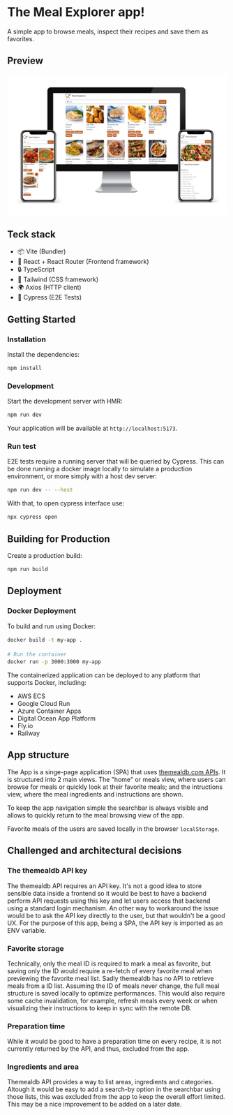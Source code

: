 # The Meal Explorer app!

A simple app to browse meals, inspect their recipes and save them as favorites.

## Preview

![app preview](./docs/images/app_preview.png)

## Teck stack

- 📦 Vite (Bundler)
- 🚀 React + React Router (Frontend framework)
- 🔒 TypeScript
- 🎉 Tailwind (CSS framework)
- 🌍 Axios (HTTP client)
- 🔎 Cypress (E2E Tests)

## Getting Started

### Installation

Install the dependencies:

```bash
npm install
```

### Development

Start the development server with HMR:

```bash
npm run dev
```

Your application will be available at `http://localhost:5173`.

### Run test

E2E tests require a running server that will be queried by Cypress.
This can be done running a docker image locally to simulate a production environment, or more simply with a host dev server:
```bash
npm run dev -- --host
```

With that, to open cypress interface use:
```bash
npx cypress open
```

## Building for Production

Create a production build:

```bash
npm run build
```

## Deployment

### Docker Deployment

To build and run using Docker:

```bash
docker build -t my-app .

# Run the container
docker run -p 3000:3000 my-app
```

The containerized application can be deployed to any platform that supports Docker, including:

- AWS ECS
- Google Cloud Run
- Azure Container Apps
- Digital Ocean App Platform
- Fly.io
- Railway

## App structure

The App is a singe-page application (SPA) that uses [themealdb.com APIs](https://www.themealdb.com/).
It is structured into 2 main views.
The "home" or meals view, where users can browse for meals or quickly look at their favorite meals;
and the intructions view, where the meal ingredients and instructions are shown.

To keep the app navigation simple the searchbar is always visible and allows to quickly return to the meal browsing view of the app.

Favorite meals of the users are saved locally in the browser `localStorage`.

## Challenged and architectural decisions

### The themealdb API key

The themealdb API requires an API key.
It's not a good idea to store sensible data inside a frontend so it would be best to have a backend perform API requests using this key and let users access that backend using a standard login mechanism.
An other way to workaround the issue would be to ask the API key directly to the user, but that wouldn't be a good UX.
For the purpose of this app, being a SPA, the API key is imported as an ENV variable.

### Favorite storage

Technically, only the meal ID is required to mark a meal as favorite, but saving only the ID would require a re-fetch of every favorite meal when previewing the favorite meal list. Sadly themealdb has no API to retrieve meals from a ID list.
Assuming the ID of meals never change, the full meal structure is saved locally to optimize performances.
This would also require some cache invalidation, for example, refresh meals every week or when visualizing their instructions to keep in sync with the remote DB.

### Preparation time

While it would be good to have a preparation time on every recipe, it is not currently returned by the API, and thus, excluded from the app.

### Ingredients and area

Themealdb API provides a way to list areas, ingredients and categories.
Altough it would be easy to add a search-by option in the searchbar using those lists, this was excluded from the app to keep the overall effort limited.
This may be a nice improvement to be added on a later date.
